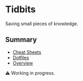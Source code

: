 # Tidbits

Saving small pieces of knowledge.

## Summary

- [Cheat Sheets](/cheat-sheets/README.md)
- [Dotfiles](/dotfiles/README.md)
- [Overview](/overview/README.md)



:warning: Working in progress.
